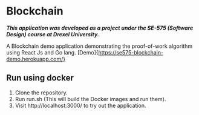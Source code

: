 # Blockchain

***This application was developed as a project under the SE-575 (Software Design) course at Drexel University.***

A Blockchain demo application demonstrating the proof-of-work algorithm using React Js and Go lang.
[Demo]{https://se575-blockchain-demo.herokuapp.com/}

## Run using docker

1. Clone the repository.
2. Run run.sh (This will build the Docker images and run them).
3. Visit http://localhost:3000/ to try out the application.
